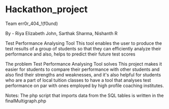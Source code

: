 # Hackathon_project

Team err0r_404_!(f0und)


By - Riya Elizabeth John, Sarthak Sharma, Nishanth R



Test Performance Analysing Tool
This tool enables the user to produce the test results of a group of students so that they can efficiently analyze their performance and also, helps to predict their future test scores




The problem Test Performance Analysing Tool solves
This project makes it easier for students to compare their performance with other students and also find their strengths and weaknesses, and it's also helpful for students who are a part of local tuition classes to have a tool that analyses test performance on par with ones employed by high profile coaching institutes.


Notes:
The php script that imports data from the SQL tables is written in the finalMultigraph.php 
